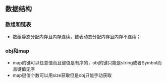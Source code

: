 ## 数据结构
### 数组和链表
- 数组静态分配内存且内存连续，链表动态分配内存且内存不连续；

### obj和map
- map的键可以任意值而且键值是有序的，obj的键只能是string或者Symbol而且键值无序
- map键值个数可以用size获取但是obj只能手动获取